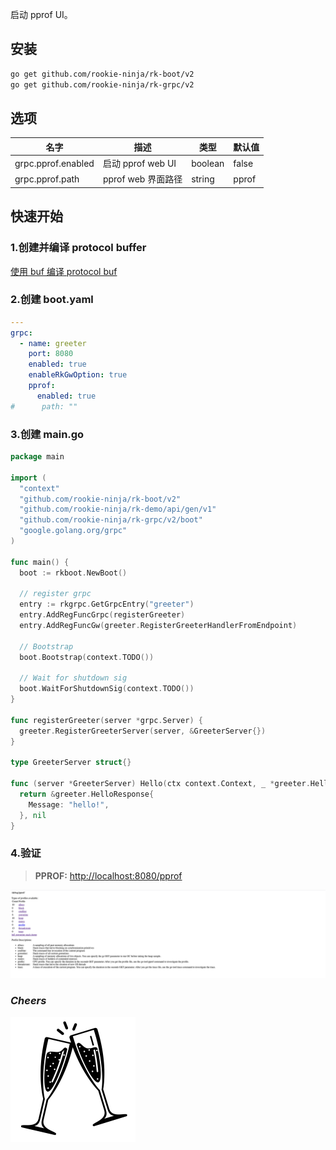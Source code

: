 启动 pprof UI。

## 安装
```bash
go get github.com/rookie-ninja/rk-boot/v2
go get github.com/rookie-ninja/rk-grpc/v2
```

## 选项
| 名字                | 描述              | 类型      | 默认值   |
|-------------------|-----------------|---------|-------|
| grpc.pprof.enabled | 启动 pprof web UI | boolean | false |
| grpc.pprof.path    | pprof web 界面路径  | string  | pprof |

## 快速开始
### 1.创建并编译 protocol buffer
[使用 buf 编译 protocol buf](../buf)

### 2.创建 boot.yaml

```yaml
---
grpc:
  - name: greeter
    port: 8080
    enabled: true
    enableRkGwOption: true
    pprof:
      enabled: true
#      path: ""
```

### 3.创建 main.go
```go
package main

import (
  "context"
  "github.com/rookie-ninja/rk-boot/v2"
  "github.com/rookie-ninja/rk-demo/api/gen/v1"
  "github.com/rookie-ninja/rk-grpc/v2/boot"
  "google.golang.org/grpc"
)

func main() {
  boot := rkboot.NewBoot()

  // register grpc
  entry := rkgrpc.GetGrpcEntry("greeter")
  entry.AddRegFuncGrpc(registerGreeter)
  entry.AddRegFuncGw(greeter.RegisterGreeterHandlerFromEndpoint)

  // Bootstrap
  boot.Bootstrap(context.TODO())

  // Wait for shutdown sig
  boot.WaitForShutdownSig(context.TODO())
}

func registerGreeter(server *grpc.Server) {
  greeter.RegisterGreeterServer(server, &GreeterServer{})
}

type GreeterServer struct{}

func (server *GreeterServer) Hello(ctx context.Context, _ *greeter.HelloRequest) (*greeter.HelloResponse, error) {
  return &greeter.HelloResponse{
    Message: "hello!",
  }, nil
}
```

### 4.验证
> **PPROF:** [http://localhost:8080/pprof](http://localhost:8080/pprof)

![](../../img/user-guide/gin/basic/gin-pprof.png)

### _**Cheers**_
![](../../img/user-guide/cheers.png)
